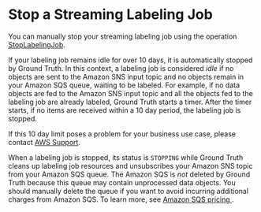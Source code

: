 # Stop a Streaming Labeling Job<a name="sms-streaming-stop-labeling-job"></a>

You can manually stop your streaming labeling job using the operation [StopLabelingJob](https://docs.aws.amazon.com/sagemaker/latest/APIReference/API_StopLabelingJob.html)\. 

If your labeling job remains idle for over 10 days, it is automatically stopped by Ground Truth\. In this context, a labeling job is considered *idle* if no objects are sent to the Amazon SNS input topic and no objects remain in your Amazon SQS queue, waiting to be labeled\. For example, if no data objects are fed to the Amazon SNS input topic and all the objects fed to the labeling job are already labeled, Ground Truth starts a timer\. After the timer starts, if no items are received within a 10 day period, the labeling job is stopped\. 

If this 10 day limit poses a problem for your business use case, please contact [AWS Support](http://aws.amazon.com/contact-us/)\. 

When a labeling job is stopped, its status is `STOPPING` while Ground Truth cleans up labeling job resources and unsubscribes your Amazon SNS topic from your Amazon SQS queue\. The Amazon SQS is *not* deleted by Ground Truth because this queue may contain unprocessed data objects\. You should manually delete the queue if you want to avoid incurring additional charges from Amazon SQS\. To learn more, see [Amazon SQS pricing ](https://aws.amazon.com/sqs/pricing/)\.